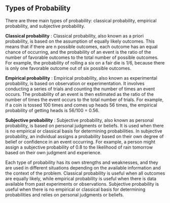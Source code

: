 ## Types of Probability

There are three main types of probability: classical probability, empirical probability, and subjective probability.

**Classical probability** : Classical probability, also known as a priori probability, is based on the assumption of equally likely outcomes. This means that if there are n possible outcomes, each outcome has an equal chance of occurring, and the probability of an event is the ratio of the number of favorable outcomes to the total number of possible outcomes. For example, the probability of rolling a six on a fair die is 1/6, because there is only one favorable outcome out of six possible outcomes.

**Empirical probability** : Empirical probability, also known as experimental probability, is based on observation or experimentation. It involves conducting a series of trials and counting the number of times an event occurs. The probability of an event is then estimated as the ratio of the number of times the event occurs to the total number of trials. For example, if a coin is tossed 100 times and comes up heads 56 times, the empirical probability of getting heads is 56/100 = 0.56.

**Subjective probability** : Subjective probability, also known as personal probability, is based on personal judgments or beliefs. It is used when there is no empirical or classical basis for determining probabilities. In subjective probability, an individual assigns a probability based on their own degree of belief or confidence in an event occurring. For example, a person might assign a subjective probability of 0.8 to the likelihood of rain tomorrow based on their own judgment and experience.

Each type of probability has its own strengths and weaknesses, and they are used in different situations depending on the available information and the context of the problem. Classical probability is useful when all outcomes are equally likely, while empirical probability is useful when there is data available from past experiments or observations. Subjective probability is useful when there is no empirical or classical basis for determining probabilities and relies on personal judgments or beliefs.